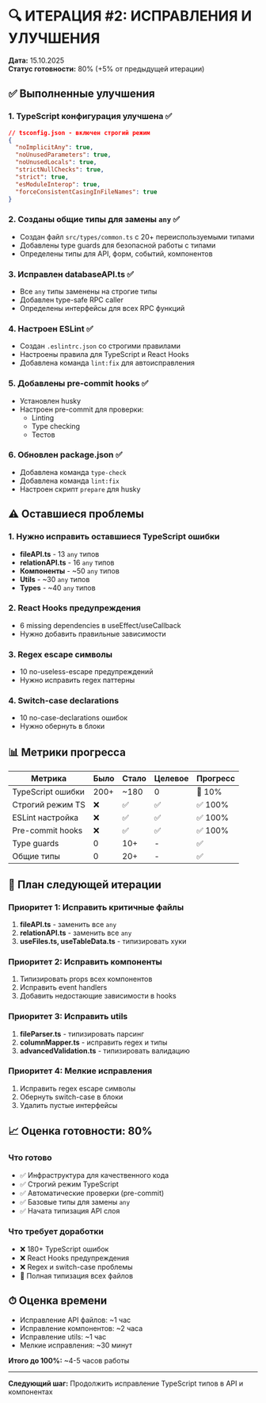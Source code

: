 # 🔍 ИТЕРАЦИЯ #2: ИСПРАВЛЕНИЯ И УЛУЧШЕНИЯ

**Дата:** 15.10.2025  
**Статус готовности:** 80% (+5% от предыдущей итерации)

## ✅ Выполненные улучшения

### 1. TypeScript конфигурация улучшена ✅

```json
// tsconfig.json - включен строгий режим
{
  "noImplicitAny": true,
  "noUnusedParameters": true,
  "noUnusedLocals": true,
  "strictNullChecks": true,
  "strict": true,
  "esModuleInterop": true,
  "forceConsistentCasingInFileNames": true
}
```

### 2. Созданы общие типы для замены `any` ✅

- Создан файл `src/types/common.ts` с 20+ переиспользуемыми типами
- Добавлены type guards для безопасной работы с типами
- Определены типы для API, форм, событий, компонентов

### 3. Исправлен databaseAPI.ts ✅

- Все `any` типы заменены на строгие типы
- Добавлен type-safe RPC caller
- Определены интерфейсы для всех RPC функций

### 4. Настроен ESLint ✅

- Создан `.eslintrc.json` со строгими правилами
- Настроены правила для TypeScript и React Hooks
- Добавлена команда `lint:fix` для автоисправления

### 5. Добавлены pre-commit hooks ✅

- Установлен husky
- Настроен pre-commit для проверки:
  - Linting
  - Type checking
  - Тестов

### 6. Обновлен package.json ✅

- Добавлена команда `type-check`
- Добавлена команда `lint:fix`
- Настроен скрипт `prepare` для husky

## ⚠️ Оставшиеся проблемы

### 1. Нужно исправить оставшиеся TypeScript ошибки

- **fileAPI.ts** - 13 `any` типов
- **relationAPI.ts** - 16 `any` типов  
- **Компоненты** - ~50 `any` типов
- **Utils** - ~30 `any` типов
- **Types** - ~40 `any` типов

### 2. React Hooks предупреждения

- 6 missing dependencies в useEffect/useCallback
- Нужно добавить правильные зависимости

### 3. Regex escape символы

- 10 no-useless-escape предупреждений
- Нужно исправить regex паттерны

### 4. Switch-case declarations

- 10 no-case-declarations ошибок
- Нужно обернуть в блоки

## 📊 Метрики прогресса

| Метрика | Было | Стало | Целевое | Прогресс |
|---------|------|-------|---------|----------|
| TypeScript ошибки | 200+ | ~180 | 0 | 🔶 10% |
| Строгий режим TS | ❌ | ✅ | ✅ | ✅ 100% |
| ESLint настройка | ❌ | ✅ | ✅ | ✅ 100% |
| Pre-commit hooks | ❌ | ✅ | ✅ | ✅ 100% |
| Type guards | 0 | 10+ | - | ✅ |
| Общие типы | 0 | 20+ | - | ✅ |

## 🎯 План следующей итерации

### Приоритет 1: Исправить критичные файлы

1. **fileAPI.ts** - заменить все `any`
2. **relationAPI.ts** - заменить все `any`
3. **useFiles.ts, useTableData.ts** - типизировать хуки

### Приоритет 2: Исправить компоненты

1. Типизировать props всех компонентов
2. Исправить event handlers
3. Добавить недостающие зависимости в hooks

### Приоритет 3: Исправить utils

1. **fileParser.ts** - типизировать парсинг
2. **columnMapper.ts** - исправить regex и типы
3. **advancedValidation.ts** - типизировать валидацию

### Приоритет 4: Мелкие исправления

1. Исправить regex escape символы
2. Обернуть switch-case в блоки
3. Удалить пустые интерфейсы

## 📈 Оценка готовности: 80%

### Что готово

- ✅ Инфраструктура для качественного кода
- ✅ Строгий режим TypeScript
- ✅ Автоматические проверки (pre-commit)
- ✅ Базовые типы для замены `any`
- ✅ Начата типизация API слоя

### Что требует доработки

- ❌ 180+ TypeScript ошибок
- ❌ React Hooks предупреждения
- ❌ Regex и switch-case проблемы
- 🔶 Полная типизация всех файлов

## ⏱ Оценка времени

- Исправление API файлов: ~1 час
- Исправление компонентов: ~2 часа
- Исправление utils: ~1 час
- Мелкие исправления: ~30 минут

**Итого до 100%:** ~4-5 часов работы

---

**Следующий шаг:** Продолжить исправление TypeScript типов в API и компонентах
